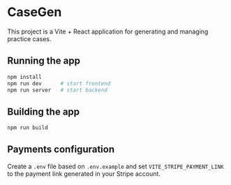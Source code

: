 # CaseGen

This project is a Vite + React application for generating and managing practice cases.

## Running the app

```bash
npm install
npm run dev      # start frontend
npm run server   # start backend
```

## Building the app

```bash
npm run build
```

## Payments configuration

Create a `.env` file based on `.env.example` and set `VITE_STRIPE_PAYMENT_LINK` to the payment link generated in your Stripe account.
